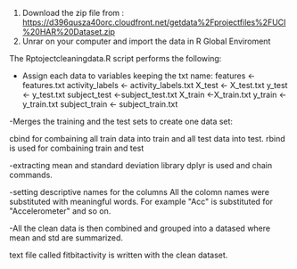 1. Download the zip file from : https://d396qusza40orc.cloudfront.net/getdata%2Fprojectfiles%2FUCI%20HAR%20Dataset.zip
2. Unrar on your computer and import the data in R Global Enviroment

The Rptojectcleaningdata.R script performs the following: 

- Assign each data to variables keeping the txt name: 
features <- features.txt
activity_labels <- activity_labels.txt
X_test <- X_test.txt
y_test <- y_test.txt
subject_test <-subject_test.txt
X_train <-X_train.txt
y_train <-y_train.txt
subject_train <- subject_train.txt

-Merges the training and the test sets to create one data set:

cbind for combaining all train data into train and all test data into test.
rbind is used for combaining train and test 

-extracting mean and standard deviation
library dplyr is used and chain commands.

-setting descriptive names for the columns
All the colomn names were substituted with meaningful words. For example "Acc" is substituted for "Accelerometer" and so on.

-All the clean data is then combined and grouped into a datased where mean and std are summarized.

text file called fitbitactivity is written with the clean dataset.

